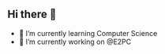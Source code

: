 ## Hi there 👋

- 🌱 I’m currently learning Computer Science
- 🔭 I’m currently working on @E2PC

<!--

 My blog:
![Medium](https://img.shields.io/badge/Medium-12100E?style=for-the-badge&logo=medium&logoColor=white)

Tecnologies who I have experience:

![Firebase](https://img.shields.io/badge/firebase-a08021?style=for-the-badge&logo=firebase&logoColor=ffcd34)
![Postgres](https://img.shields.io/badge/postgres-%23316192.svg?style=for-the-badge&logo=postgresql&logoColor=white)
![Angular](https://img.shields.io/badge/angular-%23DD0031.svg?style=for-the-badge&logo=angular&logoColor=white)
![Ionic](https://img.shields.io/badge/Ionic-%233880FF.svg?style=for-the-badge&logo=Ionic&logoColor=white)
![Laravel](https://img.shields.io/badge/laravel-%23FF2D20.svg?style=for-the-badge&logo=laravel&logoColor=white)
	![Spring](https://img.shields.io/badge/spring-%236DB33F.svg?style=for-the-badge&logo=spring&logoColor=white)
 ![C](https://img.shields.io/badge/c-%2300599C.svg?style=for-the-badge&logo=c&logoColor=white)
<!--
**yorranan/yorranan** is a ✨ _special_ ✨ repository because its `README.md` (this file) appears on your GitHub profile.

Here are some ideas to get you started:

- 🔭 I’m currently working on ...
- 🌱 I’m currently learning ...
- 👯 I’m looking to collaborate on ...
- 🤔 I’m looking for help with ...
- 💬 Ask me about ...
- 📫 How to reach me: ...
- 😄 Pronouns: ...
- ⚡ Fun fact: ...
-->
